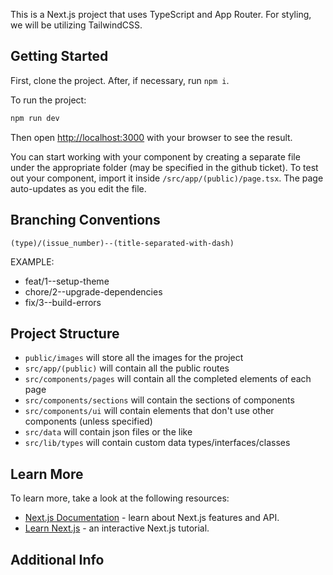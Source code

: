 This is a Next.js project that uses TypeScript and App Router. For styling, we will be utilizing TailwindCSS.

## Getting Started

First, clone the project. After, if necessary, run `npm i`.

To run the project:

```bash
npm run dev
```

Then open [http://localhost:3000](http://localhost:3000) with your browser to see the result.

You can start working with your component by creating a separate file under the appropriate folder (may be specified in the github ticket). To test out your component, import it inside `/src/app/(public)/page.tsx`. The page auto-updates as you edit the file.

## Branching Conventions

`(type)/(issue_number)--(title-separated-with-dash)`

EXAMPLE:

- feat/1--setup-theme
- chore/2--upgrade-dependencies
- fix/3--build-errors

## Project Structure

- `public/images` will store all the images for the project
- `src/app/(public)` will contain all the public routes
- `src/components/pages` will contain all the completed elements of each page
- `src/components/sections` will contain the sections of components
- `src/components/ui` will contain elements that don't use other components (unless specified)
- `src/data` will contain json files or the like
- `src/lib/types` will contain custom data types/interfaces/classes

## Learn More

To learn more, take a look at the following resources:

- [Next.js Documentation](https://nextjs.org/docs) - learn about Next.js features and API.
- [Learn Next.js](https://nextjs.org/learn) - an interactive Next.js tutorial.

## Additional Info

